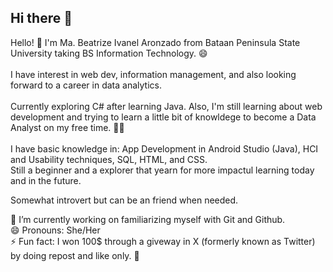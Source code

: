 ## Hi there 👋

<!--
**bea1204/bea1204** is a ✨ _special_ ✨ repository because its `README.md` (this file) appears on your GitHub profile.

Here are some ideas to get you started:

- 🔭 I’m currently working on ...
- 🌱 I’m currently learning ...
- 👯 I’m looking to collaborate on ...
- 🤔 I’m looking for help with ...
- 💬 Ask me about ...
- 📫 How to reach me: ...
- 😄 Pronouns: ...
- ⚡ Fun fact: ...
-->
Hello! :wave:  I'm Ma. Beatrize Ivanel Aronzado from Bataan Peninsula State University taking BS Information Technology. :smile: <br> <br>
I have interest in web dev, information management, and also looking forward to a career in data analytics. <br>
<br>
Currently exploring C# after learning Java. Also, I'm still learning about web development and trying to learn a little bit of knowldege to become a Data Analyst on my free time. :bowing_woman: <br>
<br> 
I have basic knowledge in: App Development in Android Studio (Java), HCI and Usability techniques, SQL, HTML, and CSS. <br>
Still a beginner and a explorer that yearn for more impactul learning today and in the future.

Somewhat introvert but can be an friend when needed. 


🔭  I’m currently working on familiarizing myself with Git and Github. <br>
😄  Pronouns: She/Her <br>
⚡   Fun fact: I won 100$ through a giveway in X (formerly known as Twitter) by doing repost and like only. :money_with_wings:

